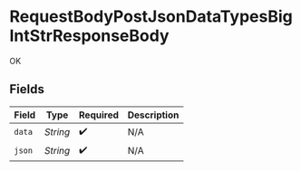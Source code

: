 # RequestBodyPostJsonDataTypesBigIntStrResponseBody

OK


## Fields

| Field              | Type               | Required           | Description        |
| ------------------ | ------------------ | ------------------ | ------------------ |
| `data`             | *String*           | :heavy_check_mark: | N/A                |
| `json`             | *String*           | :heavy_check_mark: | N/A                |